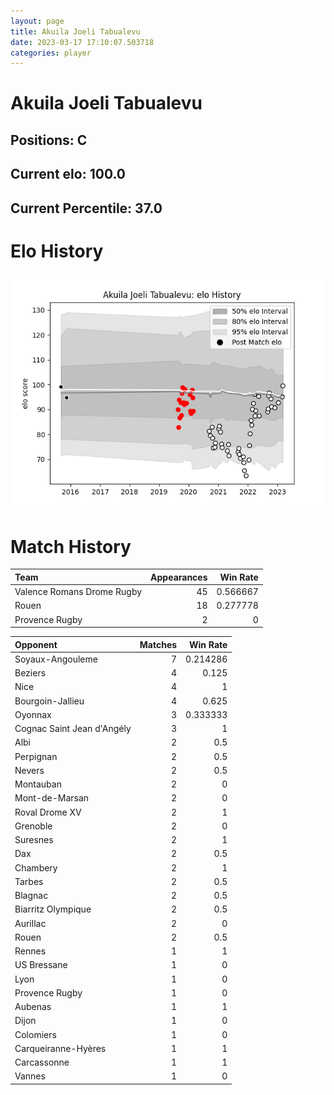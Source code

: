 ```yaml
---  
layout: page  
title: Akuila Joeli Tabualevu  
date: 2023-03-17 17:10:07.503718  
categories: player  
---
```

# Akuila Joeli Tabualevu

## Positions: C

## Current elo: 100.0

## Current Percentile: 37.0

# Elo History


![elo history](history_AkuilaJoeliTabualevu.png)
# Match History


| Team                       |   Appearances |   Win Rate |
|:---------------------------|--------------:|-----------:|
| Valence Romans Drome Rugby |            45 |   0.566667 |
| Rouen                      |            18 |   0.277778 |
| Provence Rugby             |             2 |   0        |

| Opponent                   |   Matches |   Win Rate |
|:---------------------------|----------:|-----------:|
| Soyaux-Angouleme           |         7 |   0.214286 |
| Beziers                    |         4 |   0.125    |
| Nice                       |         4 |   1        |
| Bourgoin-Jallieu           |         4 |   0.625    |
| Oyonnax                    |         3 |   0.333333 |
| Cognac Saint Jean d'Angély |         3 |   1        |
| Albi                       |         2 |   0.5      |
| Perpignan                  |         2 |   0.5      |
| Nevers                     |         2 |   0.5      |
| Montauban                  |         2 |   0        |
| Mont-de-Marsan             |         2 |   0        |
| Roval Drome XV             |         2 |   1        |
| Grenoble                   |         2 |   0        |
| Suresnes                   |         2 |   1        |
| Dax                        |         2 |   0.5      |
| Chambery                   |         2 |   1        |
| Tarbes                     |         2 |   0.5      |
| Blagnac                    |         2 |   0.5      |
| Biarritz Olympique         |         2 |   0.5      |
| Aurillac                   |         2 |   0        |
| Rouen                      |         2 |   0.5      |
| Rennes                     |         1 |   1        |
| US Bressane                |         1 |   0        |
| Lyon                       |         1 |   0        |
| Provence Rugby             |         1 |   0        |
| Aubenas                    |         1 |   1        |
| Dijon                      |         1 |   0        |
| Colomiers                  |         1 |   0        |
| Carqueiranne-Hyères        |         1 |   1        |
| Carcassonne                |         1 |   1        |
| Vannes                     |         1 |   0        |